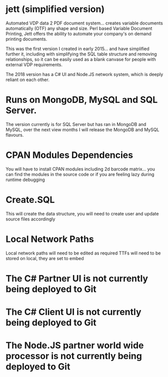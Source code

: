 # jett (simplified version)
Automated VDP data 2 PDF document system... creates variable documents automatically (OTF) any shape and size. 
Perl based Variable Document Printing, Jett offers the ability to automate your company's on demand printing documents.

This was the first version I created in early 2015... and have simplified further it, including with simplifying the SQL table structure and removing relationships, so it can be easily used as a blank canvase for people with external VDP requirements.

The 2018 version has a C# UI and Node.JS network system, which is deeply reliant on each other.

# Runs on MongoDB, MySQL and SQL Server.
The version currently is for SQL Server but has ran in MongoDB and MySQL, over the next view months I will release the MongoDB and MySQL flavours.

# CPAN Modules Dependencies
You will have to install CPAN modules including 2d barcode matrix... you can find the modules in the source code or if you are feeling lazy during runtime debugging 

# Create.SQL
This will create the data structure, you will need to create user and update source files accordingly 

# Local Network Paths
Local network paths will need to be edited as required
TTFs will need to be stored on local, they are set to embed 

# The C# Partner UI is not currently being deployed to Git
# The C# Client UI is not currently being deployed to Git
# The Node.JS partner world wide processor is not currently being deployed to Git
